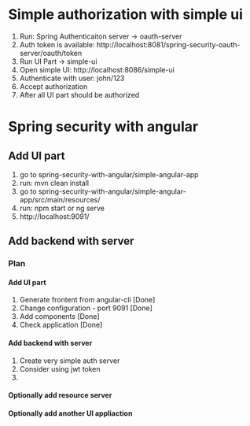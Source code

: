 # Simple authorization with simple ui
1. Run: Spring Authenticaiton server -> oauth-server
2. Auth token is available: http://localhost:8081/spring-security-oauth-server/oauth/token
3. Run UI Part -> simple-ui
4. Open simple UI: http://localhost:8086/simple-ui
5. Authenticate with user: john/123
6. Accept authorization 
7. After all UI part should be authorized 

# Spring security with angular
## Add UI part
1. go to spring-security-with-angular/simple-angular-app
2. run: mvn clean install
3. go to spring-security-with-angular/simple-angular-app/src/main/resources/
4. run: npm start or ng serve
5. http://localhost:9091/
## Add backend with server




### Plan
#### Add UI part
1. Generate frontent from angular-cli  [Done]
2. Change configuration - port 9091    [Done]
3. Add components                      [Done]
4. Check application                   [Done]

#### Add backend with server
1. Create very simple auth server
2. Consider using jwt token
3. 
#### Optionally add resource server

#### Optionally add another UI appliaction